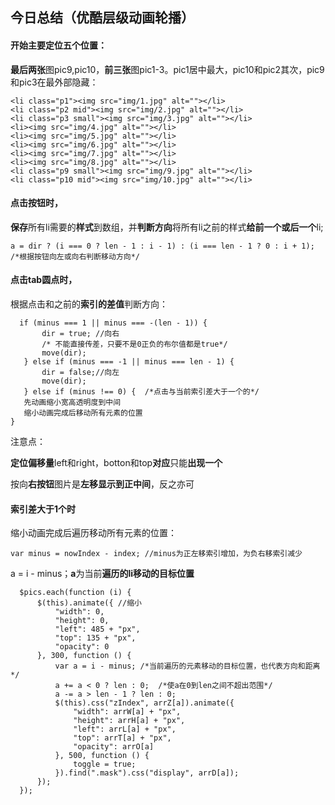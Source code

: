 ## 今日总结（优酷层级动画轮播）

#### 开始主要**定位五个位置**：

**最后两张**图pic9,pic10，**前三张**图pic1-3。pic1居中最大，pic10和pic2其次，pic9和pic3在最外部隐藏：

```
<li class="p1"><img src="img/1.jpg" alt=""></li>
<li class="p2 mid"><img src="img/2.jpg" alt=""></li>
<li class="p3 small"><img src="img/3.jpg" alt=""></li>
<li><img src="img/4.jpg" alt=""></li>
<li><img src="img/5.jpg" alt=""></li>
<li><img src="img/6.jpg" alt=""></li>
<li><img src="img/7.jpg" alt=""></li>
<li><img src="img/8.jpg" alt=""></li>
<li class="p9 small"><img src="img/9.jpg" alt=""></li>
<li class="p10 mid"><img src="img/10.jpg" alt=""></li>
```

#### 点击**按钮**时，

**保存**所有li需要的**样式**到数组，并**判断方向**将所有li之前的样式**给前一个或后一个**li;

```
a = dir ? (i === 0 ? len - 1 : i - 1) : (i === len - 1 ? 0 : i + 1); /*根据按钮向左或向右判断移动方向*/
```

#### 点击tab圆点时，

根据点击和之前的**索引的差值**判断方向：

```
  if (minus === 1 || minus === -(len - 1)) {
       dir = true; //向右
       /* 不能直接传差，只要不是0正负的布尔值都是true*/
       move(dir);
   } else if (minus === -1 || minus === len - 1) {
       dir = false;//向左
       move(dir);
   } else if (minus !== 0) {  /*点击与当前索引差大于一个的*/
   先动画缩小宽高透明度到中间
   缩小动画完成后移动所有元素的位置
}
```

注意点：

**定位偏移量**left和right，botton和top**对应**只能**出现一个**

按向**右按钮**图片是**左移显示到正中间**，反之亦可

#### **索引差大于1**个时

缩小动画完成后遍历移动所有元素的位置：

```
var minus = nowIndex - index; //minus为正左移索引增加，为负右移索引减少
```

a = i - minus；**a**为当前**遍历的li移动的目标位置**

```
  $pics.each(function (i) {
      $(this).animate({ //缩小
          "width": 0,
          "height": 0,
          "left": 485 + "px",
          "top": 135 + "px",
          "opacity": 0
      }, 300, function () {
          var a = i - minus; /*当前遍历的元素移动的目标位置，也代表方向和距离*/
          a += a < 0 ? len : 0;  /*使a在0到len之间不超出范围*/
          a -= a > len - 1 ? len : 0;
          $(this).css("zIndex", arrZ[a]).animate({
              "width": arrW[a] + "px",
              "height": arrH[a] + "px",
              "left": arrL[a] + "px",
              "top": arrT[a] + "px",
              "opacity": arrO[a]
          }, 500, function () {
              toggle = true;
          }).find(".mask").css("display", arrD[a]);
      });
  });
```

